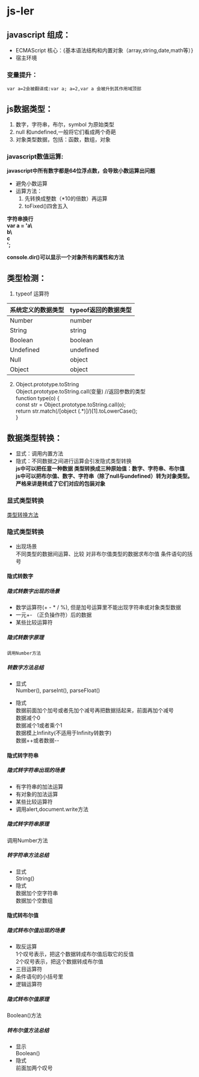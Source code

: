 # js-ler
## javascript 组成：
* ECMAScript  核心：{基本语法结构和内置对象（array,string,date,math等）}
* 宿主环境
### 变量提升：
	var a=2会被翻译成:var a; a=2,var a 会被升到其作用域顶部
## js数据类型：
1. 数字，字符串，布尔，symbol  为原始类型
2. null 和undefined,一般将它们看成两个奇葩
3. 对象类型数据，包括：函数，数组，对象
### javascript数值运算:

__javascript中所有数字都是64位浮点数，会导致小数运算出问题__  
* 避免小数运算
* 运算方法：
  1. 先转换成整数（*10的倍数）再运算
  2. toFixed()四舍五入  
  
__字符串换行  
var a = 'a\  
				b\  
				c  
				';__
				
__console.dir()可以显示一个对象所有的属性和方法__
## 类型检测：
1. typeof 运算符  

|系统定义的数据类型|typeof返回的数据类型|
|:-|:-|
|Number | number  |
|String | string  |
|Boolean | boolean  |
|Undefined | undefined  |
 |Null | object  
|Object | object|  

2. Object.prototype.toString  
Object.prototype.toString.call(变量)
//返回参数的类型  
function type(o) {  
	const str = Object.prototype.toString.call(o);  
	return str.match(/\[object (.*)\]/)[1].toLowerCase();  
}
 ## 数据类型转换：
* 显式：调用内置方法
* 隐式：不同数据之间进行运算会引发隐式类型转换  
__js中可以把任意一种数据 类型转换成三种原始值：数字、字符串、布尔值__  
__js中可以把布尔值、数字、字符串（除了null与undefined）转为对象类型。严格来讲是转成了它们对应的包装对象__
 ### 显式类型转换
[类型转换方法](typeconvert.md)

### 隐式类型转换
* 出现场景  
		不同类型的数据间运算、比较
		对非布尔值类型的数据求布尔值
		条件语句的括号
#### 隐式转数字
##### 隐式转数字出现的场景
  * 数学运算符(+ - * / %), 但是加号运算里不能出现字符串或对象类型数据  
  * 一元+- （正负操作符）后的数据  
  * 某些比较运算符  
##### 隐式转数字原理
	调用Number方法  
##### 转数字方法总结
* 显式  
		Number(), parseInt(), parseFloat()
	
* 隐式  
数据前面加个加号或者先加个减号再把数据括起来，前面再加个减号  
数据减个0  
数据减个1或者乘个1  
数据模上Infinity(不适用于Infinity转数字)  
数据++或者数据--  
#### 隐式转字符串
##### 隐式转字符串出现的场景
  * 有字符串的加法运算
  * 有对象的加法运算
  * 某些比较运算符
  * 调用alert,document.write方法
##### 隐式转字符串原理
调用Number方法  
##### 转字符串方法总结
  * 显式  
  String()
  * 隐式  
  数据加个空字符串  
  数据加个空数组  
#### 隐式转布尔值
##### 隐式转布尔值出现的场景
  * 取反运算  
  1个叹号表示，把这个数据转成布尔值后取它的反值  
  2个叹号表示，把这个数据转成布尔值
  * 三目运算符
  * 条件语句的小括号里
  * 逻辑运算符
##### 隐式转布尔值原理
Boolean()方法
##### 转布尔值方法总结
  * 显示  
  Boolean()  
  * 隐式  
  前面加两个叹号  
